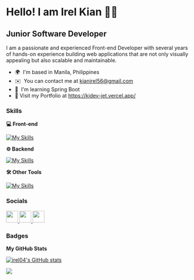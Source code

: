Hello! I am Irel Kian 👩‍💻 
============================================================================================================================================

Junior Software Developer
------------------------

I am a passionate and experienced Front-end Developer with several years of hands-on experience building web applications that are not only visually appealing but also scalable and maintainable. 

* 🌍  I'm based in Manila, Philippines
* ✉️  You can contact me at [kianirel56@gmail.com](mailto:kianirel56@gmail.com)
* 🧠  I'm learning Spring Boot
* 💼  Visit my Portfolio at https://kidev-jet.vercel.app/

### Skills

**💻 Front-end**

[![My Skills](https://skillicons.dev/icons?i=react,js,ts,html,css,next,tailwind,materialui)](https://skillicons.dev)

**⚙ Backend**

[![My Skills](https://skillicons.dev/icons?i=java,spring,nodejs,express,nestjs,php,postgres,mysql,mongodb,supabase,firebase,docker)](https://skillicons.dev)

**🛠 Other Tools**

[![My Skills](https://skillicons.dev/icons?i=vscode,postman,arduino,git,bash)](https://skillicons.dev)




### Socials

<p align="left"> <a href="https://www.facebook.com/kianirel.dev" target="_blank" rel="noreferrer"> <picture> <source media="(prefers-color-scheme: dark)" srcset="https://raw.githubusercontent.com/danielcranney/readme-generator/main/public/icons/socials/facebook-dark.svg" /> <source media="(prefers-color-scheme: light)" srcset="https://raw.githubusercontent.com/danielcranney/readme-generator/main/public/icons/socials/facebook.svg" /> <img src="https://raw.githubusercontent.com/danielcranney/readme-generator/main/public/icons/socials/facebook.svg" width="32" height="32" /> </picture> </a> <a href="https://www.github.com/irel04" target="_blank" rel="noreferrer"> <picture> <source media="(prefers-color-scheme: dark)" srcset="https://raw.githubusercontent.com/danielcranney/readme-generator/main/public/icons/socials/github-dark.svg" /> <source media="(prefers-color-scheme: light)" srcset="https://raw.githubusercontent.com/danielcranney/readme-generator/main/public/icons/socials/github.svg" /> <img src="https://raw.githubusercontent.com/danielcranney/readme-generator/main/public/icons/socials/github.svg" width="32" height="32" /> </picture> </a> <a href="https://www.linkedin.com/in/kianirel" target="_blank" rel="noreferrer"> <picture> <source media="(prefers-color-scheme: dark)" srcset="https://raw.githubusercontent.com/danielcranney/readme-generator/main/public/icons/socials/linkedin-dark.svg" /> <source media="(prefers-color-scheme: light)" srcset="https://raw.githubusercontent.com/danielcranney/readme-generator/main/public/icons/socials/linkedin.svg" /> <img src="https://raw.githubusercontent.com/danielcranney/readme-generator/main/public/icons/socials/linkedin.svg" width="32" height="32" /> </picture> </a></p>

### Badges

<b>My GitHub Stats</b>

<a href="http://www.github.com/irel04"><img src="https://github-readme-stats.vercel.app/api?username=irel04&show_icons=true&hide=&count_private=true&title_color=0891b2&text_color=ffffff&icon_color=0891b2&bg_color=1c1917&hide_border=true&show_icons=true" alt="irel04's GitHub stats" /></a>

<a href="http://www.github.com/irel04"><img src="https://github-readme-streak-stats.herokuapp.com/?user=irel04&stroke=ffffff&background=1c1917&ring=0891b2&fire=0891b2&currStreakNum=ffffff&currStreakLabel=0891b2&sideNums=ffffff&sideLabels=ffffff&dates=ffffff&hide_border=true" /></a>
